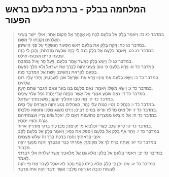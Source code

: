 # המלחמה בבלק - ברכת בלעם בראש הפעור

> במדבר כג כז: וַיֹּאמֶר בָּלָק אֶל בִּלְעָם לְכָה נָּא אֶקָּחֲךָ אֶל מָקוֹם אַחֵר; אוּלַי יִישַׁר בְּעֵינֵי הָאֱלֹהִים וְקַבֹּתוֹ לִי מִשָּׁם.  
> במדבר כג כח: וַיִּקַּח בָּלָק אֶת בִּלְעָם רֹאשׁ הַפְּעוֹר הַנִּשְׁקָף עַל פְּנֵי הַיְשִׁימֹן.  
> במדבר כג כט: וַיֹּאמֶר בִּלְעָם אֶל בָּלָק בְּנֵה לִי בָזֶה שִׁבְעָה מִזְבְּחֹת; וְהָכֵן לִי בָּזֶה שִׁבְעָה פָרִים וְשִׁבְעָה אֵילִם.  
> במדבר כג ל: וַיַּעַשׂ בָּלָק כַּאֲשֶׁר אָמַר בִּלְעָם; וַיַּעַל פָּר וָאַיִל בַּמִּזְבֵּחַ.  
> במדבר כד א: וַיַּרְא בִּלְעָם כִּי טוֹב בְּעֵינֵי יְהוָה לְבָרֵךְ אֶת יִשְׂרָאֵל וְלֹא הָלַךְ כְּפַעַם בְּפַעַם לִקְרַאת נְחָשִׁים; וַיָּשֶׁת אֶל הַמִּדְבָּר פָּנָיו.  
> במדבר כד ב: וַיִּשָּׂא בִלְעָם אֶת עֵינָיו וַיַּרְא אֶת יִשְׂרָאֵל שֹׁכֵן לִשְׁבָטָיו; וַתְּהִי עָלָיו רוּחַ אֱלֹהִים.  
> במדבר כד ג: וַיִּשָּׂא מְשָׁלוֹ וַיֹּאמַר:  נְאֻם בִּלְעָם בְּנוֹ בְעֹר וּנְאֻם הַגֶּבֶר שְׁתֻם הָעָיִן.  
> במדבר כד ד: נְאֻם שֹׁמֵעַ אִמְרֵי אֵל:  אֲשֶׁר מַחֲזֵה שַׁדַּי יֶחֱזֶה נֹפֵל וּגְלוּי עֵינָיִם.  
> במדבר כד ה: מַה טֹּבוּ אֹהָלֶיךָ יַעֲקֹב; מִשְׁכְּנֹתֶיךָ יִשְׂרָאֵל.  
> במדבר כד ו: כִּנְחָלִים נִטָּיוּ כְּגַנֹּת עֲלֵי נָהָר; כַּאֲהָלִים נָטַע יְהוָה כַּאֲרָזִים עֲלֵי מָיִם.  
> במדבר כד ז: יִזַּל מַיִם מִדָּלְיָו וְזַרְעוֹ בְּמַיִם רַבִּים; וְיָרֹם מֵאֲגַג מַלְכּוֹ וְתִנַּשֵּׂא מַלְכֻתוֹ.  
> במדבר כד ח: אֵל מוֹצִיאוֹ מִמִּצְרַיִם כְּתוֹעֲפֹת רְאֵם לוֹ; יֹאכַל גּוֹיִם צָרָיו וְעַצְמֹתֵיהֶם יְגָרֵם וְחִצָּיו יִמְחָץ.  
> במדבר כד ט: כָּרַע שָׁכַב כַּאֲרִי וּכְלָבִיא מִי יְקִימֶנּוּ; מְבָרְכֶיךָ בָרוּךְ וְאֹרְרֶיךָ אָרוּר.  
> במדבר כד י: וַיִּחַר אַף בָּלָק אֶל בִּלְעָם וַיִּסְפֹּק אֶת כַּפָּיו; וַיֹּאמֶר בָּלָק אֶל בִּלְעָם לָקֹב אֹיְבַי קְרָאתִיךָ וְהִנֵּה בֵּרַכְתָּ בָרֵךְ זֶה שָׁלֹשׁ פְּעָמִים.  
> במדבר כד יא: וְעַתָּה בְּרַח לְךָ אֶל מְקוֹמֶךָ; אָמַרְתִּי כַּבֵּד אֲכַבֶּדְךָ וְהִנֵּה מְנָעֲךָ יְהוָה מִכָּבוֹד.  
> במדבר כד יב: וַיֹּאמֶר בִּלְעָם אֶל בָּלָק:  הֲלֹא גַּם אֶל מַלְאָכֶיךָ אֲשֶׁר שָׁלַחְתָּ אֵלַי דִּבַּרְתִּי לֵאמֹר.  
> במדבר כד יג: אִם יִתֶּן לִי בָלָק מְלֹא בֵיתוֹ כֶּסֶף וְזָהָב לֹא אוּכַל לַעֲבֹר אֶת פִּי יְהוָה לַעֲשׂוֹת טוֹבָה אוֹ רָעָה מִלִּבִּי:  אֲשֶׁר יְדַבֵּר יְהוָה אֹתוֹ אֲדַבֵּר.   
 

